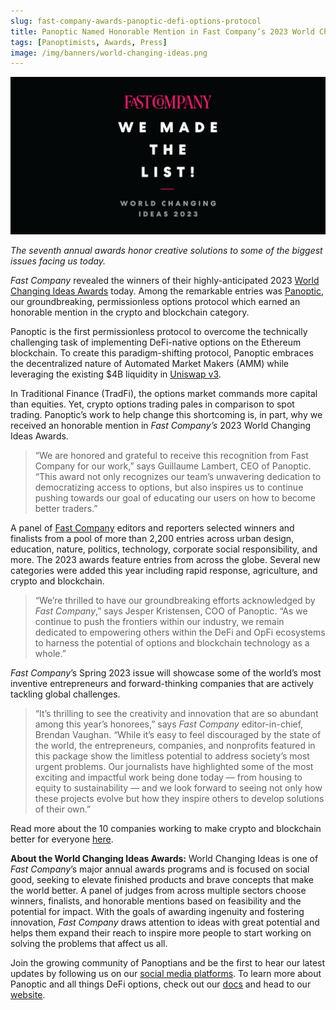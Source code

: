 ```yaml
---
slug: fast-company-awards-panoptic-defi-options-protocol
title: Panoptic Named Honorable Mention in Fast Company’s 2023 World Changing Ideas Awards
tags: [Panoptimists, Awards, Press]
image: /img/banners/world-changing-ideas.png
---
```

![world-changing-ideas](./world-changing-ideas.png)

*The seventh annual awards honor creative solutions to some of the biggest issues facing us today.*

*Fast Company* revealed the winners of their highly-anticipated 2023 [World Changing Ideas Awards](https://www.fastcompany.com/world-changing-ideas/list?utm_source=twitter&utm_medium=social&utm_content=world-changing-ideas-2023) today. Among the remarkable entries was [Panoptic](https://www.panoptic.xyz/), our groundbreaking, permissionless options protocol which earned an honorable mention in the crypto and blockchain category.

<!--truncate-->

Panoptic is the first permissionless protocol to overcome the technically challenging task of implementing DeFi-native options on the Ethereum blockchain. To create this paradigm-shifting protocol, Panoptic embraces the decentralized nature of Automated Market Makers (AMM) while leveraging the existing $4B liquidity in [Uniswap v3](https://uniswap.org/).

In Traditional Finance (TradFi), the options market commands more capital than equities. Yet, crypto options trading pales in comparison to spot trading. Panoptic’s work to help change this shortcoming is, in part, why we received an honorable mention in _Fast Company’s_ 2023 World Changing Ideas Awards.

> “We are honored and grateful to receive this recognition from Fast Company for our work,” says Guillaume Lambert, CEO of Panoptic. “This award not only recognizes our team’s unwavering dedication to democratizing access to options, but also inspires us to continue pushing towards our goal of educating our users on how to become better traders.”

A panel of [Fast Company](https://twitter.com/FastCompany) editors and reporters selected winners and finalists from a pool of more than 2,200 entries across urban design, education, nature, politics, technology, corporate social responsibility, and more. The 2023 awards feature entries from across the globe. Several new categories were added this year including rapid response, agriculture, and crypto and blockchain.

> “We’re thrilled to have our groundbreaking efforts acknowledged by _Fast Company_,” says Jesper Kristensen, COO of Panoptic. “As we continue to push the frontiers within our industry, we remain dedicated to empowering others within the DeFi and OpFi ecosystems to harness the potential of options and blockchain technology as a whole.”

*Fast Company*’s Spring 2023 issue will showcase some of the world’s most inventive entrepreneurs and forward-thinking companies that are actively tackling global challenges.

> “It’s thrilling to see the creativity and innovation that are so abundant among this year’s honorees,” says *Fast Company* editor-in-chief, Brendan Vaughan. “While it’s easy to feel discouraged by the state of the world, the entrepreneurs, companies, and nonprofits featured in this package show the limitless potential to address society’s most urgent problems. Our journalists have highlighted some of the most exciting and impactful work being done today — from housing to equity to sustainability — and we look forward to seeing not only how these projects evolve but how they inspire others to develop solutions of their own.”

Read more about the 10 companies working to make crypto and blockchain better for everyone [here](https://www.fastcompany.com/90869847/world-changing-ideas-crypto-blockchain-2023).

**About the World Changing Ideas Awards:** World Changing Ideas is one of _Fast Company_’s major annual awards programs and is focused on social good, seeking to elevate finished products and brave concepts that make the world better. A panel of judges from across multiple sectors choose winners, finalists, and honorable mentions based on feasibility and the potential for impact. With the goals of awarding ingenuity and fostering innovation, _Fast Company_ draws attention to ideas with great potential and helps them expand their reach to inspire more people to start working on solving the problems that affect us all.

Join the growing community of Panoptians and be the first to hear our latest updates by following us on our [social media platforms](https://links.panoptic.xyz/all). To learn more about Panoptic and all things DeFi options, check out our [docs](https://panoptic.xyz/docs/intro) and head to our [website](https://panoptic.xyz/).  


